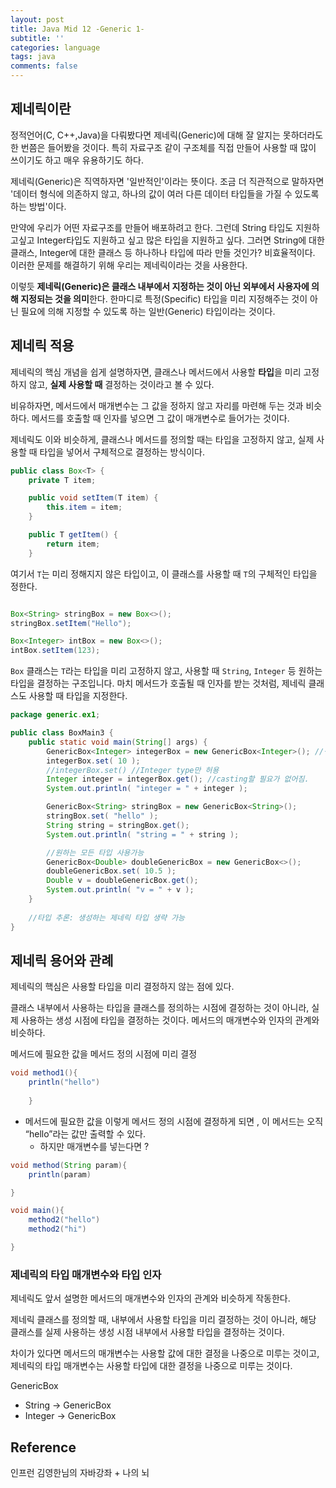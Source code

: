 ```yaml
---
layout: post
title: Java Mid 12 -Generic 1-
subtitle: ''
categories: language
tags: java
comments: false
---
```


## 제네릭이란

정적언어(C, C++,Java)을 다뤄봤다면 제네릭(Generic)에 대해 잘 알지는 못하더라도 한 번쯤은 들어봤을 것이다. 특히 자료구조 같이 구조체를 직접 만들어 사용할 때 많이 쓰이기도 하고 매우 유용하기도 하다.

제네릭(Generic)은 직역하자면 '일반적인'이라는 뜻이다.  조금 더 직관적으로 말하자면 '데이터 형식에 의존하지 않고, 하나의 값이 여러 다른 데이터 타입들을 가질 수 있도록 하는 방법'이다.

만약에 우리가 어떤 자료구조를 만들어 배포하려고 한다. 그런데 String 타입도 지원하고싶고 Integer타입도 지원하고 싶고 많은 타입을 지원하고 싶다. 그러면 String에 대한 클래스, Integer에 대한 클래스 등 하나하나 타입에 따라 만들 것인가? 비효율적이다. 이러한 문제를 해결하기 위해 우리는 제네릭이라는 것을 사용한다.

이렇듯 **제네릭(Generic)은 클래스 내부에서 지정하는 것이 아닌 외부에서 사용자에 의해 지정되는 것을 의미**한다. 한마디로 특정(Specific) 타입을 미리 지정해주는 것이 아닌 필요에 의해 지정할 수 있도록 하는 일반(Generic) 타입이라는 것이다.

## 제네릭 적용

제네릭의 핵심 개념을 쉽게 설명하자면, 클래스나 메서드에서 사용할 **타입**을 미리 고정하지 않고, **실제 사용할 때** 결정하는 것이라고 볼 수 있다.

비유하자면, 메서드에서 매개변수는 그 값을 정하지 않고 자리를 마련해 두는 것과 비슷하다. 메서드를 호출할 때 인자를 넣으면 그 값이 매개변수로 들어가는 것이다.

제네릭도 이와 비슷하게, 클래스나 메서드를 정의할 때는 타입을 고정하지 않고, 실제 사용할 때 타입을 넣어서 구체적으로 결정하는 방식이다.

```java
public class Box<T> {
    private T item;

    public void setItem(T item) {
        this.item = item;
    }

    public T getItem() {
        return item;
    }
```

여기서 `T`는 미리 정해지지 않은 타입이고, 이 클래스를 사용할 때 `T`의 구체적인 타입을 정한다.

```java

Box<String> stringBox = new Box<>();
stringBox.setItem("Hello");

Box<Integer> intBox = new Box<>();
intBox.setItem(123);
```

`Box` 클래스는 `T`라는 타입을 미리 고정하지 않고, 사용할 때 `String`, `Integer` 등 원하는 타입을 결정하는 구조입니다. 마치 메서드가 호출될 때 인자를 받는 것처럼, 제네릭 클래스도 사용할 때 타입을 지정한다.

```java
package generic.ex1;

public class BoxMain3 {
    public static void main(String[] args) {
        GenericBox<Integer> integerBox = new GenericBox<Integer>(); //생성 시점의 T의 타입이 결정이 된다.
        integerBox.set( 10 );
        //integerBox.set() //Integer type만 허용
        Integer integer = integerBox.get(); //casting할 필요가 없어짐.
        System.out.println( "integer = " + integer );

        GenericBox<String> stringBox = new GenericBox<String>();
        stringBox.set( "hello" );
        String string = stringBox.get();
        System.out.println( "string = " + string );

        //원하는 모든 타입 사용가능
        GenericBox<Double> doubleGenericBox = new GenericBox<>();
        doubleGenericBox.set( 10.5 );
        Double v = doubleGenericBox.get();
        System.out.println( "v = " + v );
    }
    
    //타입 추론: 생성하는 제네릭 타입 생략 가능
}

```

## 제네릭 용어와 관례

제네릭의 핵심은 사용할 타입을 미리 결정하지 않는 점에 있다.

클래스 내부에서 사용하는 타입을 클래스를 정의하는 시점에 결정하는 것이 아니라, 실제 사용하는 생성 시점에 타입을 결정하는 것이다. 메서드의 매개변수와 인자의 관계와 비슷하다.

메서드에 필요한 값을 메서드 정의 시점에 미리 결정

```java
void method1(){
	println("hello")
	
	}
```

- 메서드에 필요한 값을 이렇게 메서드 정의 시점에 결정하게 되면 , 이 메서드는 오직 “hello”라는 값만 출력할 수 있다.
    - 하지만 매개변수를 넣는다면 ?

```java
void method(String param){
	println(param)

}

void main(){
	method2("hello")
	method2("hi")

}
```

### 제네릭의 타입 매개변수와 타입 인자

제네릭도 앞서 설명한 메서드의 매개변수와 인자의 관계와 비슷하게 작동한다.

제네릭 클래스를 정의할 때, 내부에서 사용할 타입을 미리 결정하는 것이 아니라, 해당 클래스를 실제 사용하는 생성 시점 내부에서 사용할 타입을 결정하는 것이다.

차이가 있다면 메서드의 매개변수는 사용할 값에 대한 결정을 나중으로 미루는 것이고, 제네릭의 타입 매개변수는 사용할 타입에 대한 결정을 나중으로 미루는 것이다.

GenericBox<T>

- String → GenericBox<String>
- Integer → GenericBox<Integer>

## Reference

인프런 김영한님의 자바강좌 + 나의 뇌

